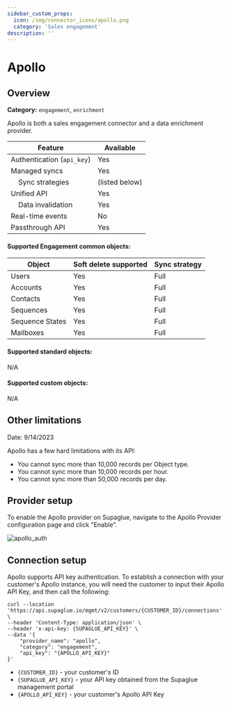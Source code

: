 ```yaml
---
sidebar_custom_props:
  icon: /img/connector_icons/apollo.png
  category: 'Sales engagement'
description: ''
---
```


# Apollo

## Overview

**Category:** `engagement`, `enrichment`

Apollo is both a sales engagement connector and a data enrichment provider.

| Feature                              | Available      |
| ------------------------------------ | -------------- |
| Authentication (`api_key`)           | Yes            |
| Managed syncs                        | Yes            |
| &nbsp;&nbsp;&nbsp; Sync strategies   | (listed below) |
| Unified API                          | Yes            |
| &nbsp;&nbsp;&nbsp; Data invalidation | Yes            |
| Real-time events                     | No             |
| Passthrough API                      | Yes            |

#### Supported Engagement common objects:

| Object          | Soft delete supported | Sync strategy |
| --------------- | --------------------- | ------------- |
| Users           | Yes                   | Full          |
| Accounts        | Yes                   | Full          |
| Contacts        | Yes                   | Full          |
| Sequences       | Yes                   | Full          |
| Sequence States | Yes                   | Full          |
| Mailboxes       | Yes                   | Full          |

#### Supported standard objects:

N/A

#### Supported custom objects:

N/A

## Other limitations

Date: 9/14/2023

Apollo has a few hard limitations with its API:

- You cannot sync more than 10,000 records per Object type.
- You cannot sync more than 10,000 records per hour.
- You cannot sync more than 50,000 records per day.

## Provider setup

To enable the Apollo provider on Supaglue, navigate to the Apollo Provider configuration page and click "Enable".

![apollo_auth](/img/apollo_auth.png 'apollo auth config')

## Connection setup

Apollo supports API key authentication. To establish a connection with your customer's Apollo instance, you will need the customer to input their Apollo API Key, and then call the following:

```
curl --location 'https://api.supaglue.io/mgmt/v2/customers/{CUSTOMER_ID}/connections' \
--header 'Content-Type: application/json' \
--header 'x-api-key: {SUPAGLUE_API_KEY}' \
--data '{
    "provider_name": "apollo",
    "category": "engagement",
    "api_key": "{APOLLO_API_KEY}"
}'
```

- `{CUSTOMER_ID}` - your customer's ID
- `{SUPAGLUE_API_KEY}` - your API key obtained from the Supaglue management portal
- `{APOLLO_API_KEY}` - your customer's Apollo API Key
